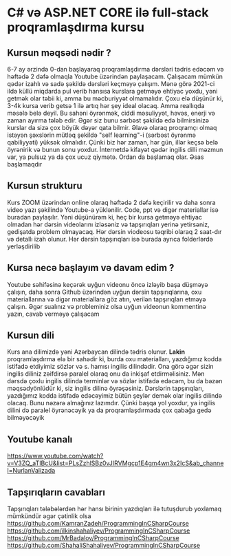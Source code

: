 # C# və ASP.NET CORE ilə full-stack proqramlaşdırma kursu

## Kursun məqsədi nədir ?
6-7 ay ərzində 0-dan başlayaraq proqramlaşdırma dərsləri tədris edəcəm və həftədə 2 dəfə olmaqla Youtube üzərindən paylaşacam. Çalışacam mümkün qədər izahlı və sadə şəkildə dərsləri keçməyə çalışım. Mənə görə 2021-ci ildə küllü miqdarda pul verib hansısa kurslara getməyə ehtiyac yoxdu, yəni getmək olar təbii ki, amma bu məcburiyyət olmamalıdır. Çoxu elə düşünür ki, 3-4k kursa verib getsə 1 ilə artıq hər şey ideal olacaq. Amma reallıqda məsələ belə deyil. Bu sahəni öyrənmək, ciddi məsuliyyət, həvəs, enerji və zaman ayırma tələb edir. Əgər siz bunu sərbəst şəkildə edə bilmirsinizə kurslar da sizə çox böyük dəyər qata bilmir. Əlavə olaraq proqramçı olmaq istəyən şəxslərin mütləq şekildə "self learning"-i (sərbəst öyrənmə qabiliyyəti) yüksək olmalıdır. Çünki biz hər zaman, hər gün, illər keçsə belə öyrənirik və bunun sonu yoxdur. İnternetdə kifayət qədər ingilis dilli məzmun var, ya pulsuz ya da çox ucuz qiymətə. Ordan da başlamaq olar. Əsas başlamaqdır

## Kursun strukturu
Kurs ZOOM üzərindən online olaraq həftədə 2 dəfə keçirilir və daha sonra video yazı şəkilində Youtube-a yüklənilir. Code, ppt və digər materiallar isə buradan paylaşılır. Yəni düşünürəm ki, heç bir kursa getməyə ehtiyac olmadan hər dərsin videolarını izləsəniz və tapşırıqları yerinə yetirsəniz, gedişatda problem olmayacaq. Hər dərsin viodeosu təqribi olaraq 2 saat-dır və detallı izah olunur. Hər dərsin tapşırıqları isə burada ayrıca folderlərdə yerləşdirilib

## Kursa necə başlayım və davam edim ?
Youtube səhifəsinə keçərək uyğun videonu öncə izləyib başa düşməyə çalışın, daha sonra Github üzərindən uyğun dərsin tapşırıqlarına, oxu materiallarına və digər materiallara göz atın, verilən tapşırıqları etməyə çalışın. Əgər sualınız və probleminiz olsa uyğun videonun kommentinə yazın, cavab verməyə çalışacam

## Kursun dili
Kurs ana dilimizdə yəni Azərbaycan dilində tədris olunur. **Lakin** proqramlaşdırma elə bir sahədir ki, burda oxu materialları, yazdığımız kodda istifadə etdiyimiz sözlər və s. hamısı ingilis dilindədir. Ona görə əgər sizin ingilis diliniz zəifdirsə paralel olaraq onu da inkişaf etdirməlisiniz. Mən dərsdə çoxlu ingilis dilində terminlər və sözlər istifadə edəcəm, bu da bəzən məqsədyönlüdür ki, siz ingilis dilinə öyrəşəsiniz. Dərslərin tapşırıqları, yazdığımız kodda istifadə edəcəyimiz bütün şeylər demək olar ingilis dilində olacaq. Bunu nəzərə almağınız lazımdır. Çünki başqa yol yoxdur, ya ingilis dilini də paralel öyrənəcəyik ya da proqramlaşdırmada çox qabağa gedə bilməyəcəyik


## Youtube kanalı
https://www.youtube.com/watch?v=V3ZQ_aTIBcU&list=PLsZzhlSBz0vJIRVMgcp1E4gm4wn3x2IcS&ab_channel=NurlanValizada

## Tapşırıqların cavabları
Tapşırıqları tələbələrdən hər hansı birinin yazdıqları ilə tutuşdurub yoxlamaq mümkündür əgər çətinlik olsa
https://github.com/KamranZadeh/ProgrammingInCSharpCourse \
https://github.com/ilkinshahaliyev/ProgrammingInCSharpCourse \
https://github.com/MrBadalov/ProgrammingInCSharpCourse \
https://github.com/ShahaliShahaliyev/ProgrammingInCSharpCourse


